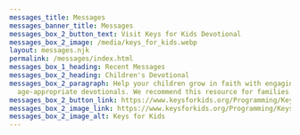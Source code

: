```yaml
---
messages_title: Messages
messages_banner_title: Messages
messages_box_2_button_text: Visit Keys for Kids Devotional
messages_box_2_image: /media/keys_for_kids.webp
layout: messages.njk
permalink: /messages/index.html
messages_box_1_heading: Recent Messages
messages_box_2_heading: Children's Devotional
messages_box_2_paragraph: Help your children grow in faith with engaging,
  age-appropriate devotionals. We recommend this resource for families.
messages_box_2_button_link: https://www.keysforkids.org/Programming/Keys-for-Kids-Daily-Devotional/Read-Listen
messages_box_2_image_link: https://www.keysforkids.org/Programming/Keys-for-Kids-Daily-Devotional/Read-Listen
messages_box_2_image_alt: Keys for Kids
---
```

